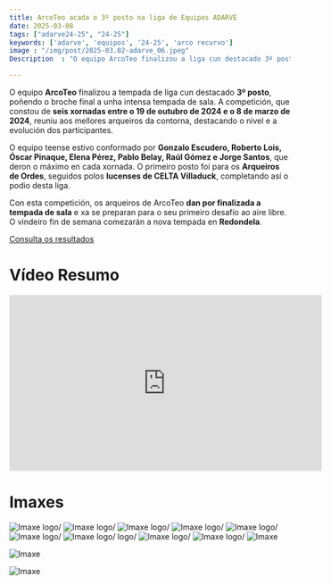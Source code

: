 ```yaml
---
title: ArcoTeo acada o 3º posto na liga de Equipos ADARVE
date: 2025-03-08
tags: ["adarve24-25", "24-25"]
keywords: ['adarve', 'equipos', '24-25', 'arco recurvo']
image : "/img/post/2025-03.02-adarve_06.jpeg"
Description  : "O equipo ArcoTeo finalizou a liga cun destacado 3º posto, tras seis xornadas de competición. O conxunto, formado por sete arqueiros teenses, compartiu podio con Arqueiros de Ordes e CELTA Villaduck. "

---
```



O equipo **ArcoTeo** finalizou a tempada de liga cun destacado **3º posto**, poñendo o broche final a unha intensa tempada de sala. A competición, que constou de **seis xornadas entre o 19 de outubro de 2024 e o 8 de marzo de 2024**, reuniu aos mellores arqueiros da contorna, destacando o nivel e a evolución dos participantes.  

O equipo teense estivo conformado por **Gonzalo Escudero, Roberto Lois, Óscar Pinaque, Elena Pérez, Pablo Belay, Raúl Gómez e Jorge Santos**, que deron o máximo en cada xornada. O primeiro posto foi para os **Arqueiros de Ordes**, seguidos polos **lucenses de CELTA Villaduck**, completando así o podio desta liga.  

Con esta competición, os arqueiros de ArcoTeo **dan por finalizada a tempada de sala** e xa se preparan para o seu primeiro desafío ao aire libre. O vindeiro fin de semana comezarán a nova tempada en **Redondela**.




[Consulta os resultados](https://docs.google.com/spreadsheets/d/1gygWKIQX21a8ha2O_VllJcGtSTHoihNjnocNm11XQVo/edit?gid=351339145#gid=351339145)
# Vídeo Resumo

<iframe width="560" height="315" src="https://www.youtube.com/embed/P8gTKHi3bug" frameborder="0" allowfullscreen></iframe>


# Imaxes

 

![Imaxe](../2025-03-08-adarve-xor6/logo/01.jpeg)
logo/
![Imaxe](../2025-03-08-adarve-xor6/logo/02.jpeg)
logo/
![Imaxe](../2025-03-08-adarve-xor6/logo/03.jpeg)
logo/
![Imaxe](../2025-03-08-adarve-xor6/logo/04.jpeg)
logo/
![Imaxe](../2025-03-08-adarve-xor6/logo/05.jpeg)
logo/
![Imaxe](../2025-03-08-adarve-xor6/logo/06.jpeg)
logo/
![Imaxe](../2025-03-08-adarve-xor6/logo/07.jpeg)
logo/
logo/
![Imaxe](../2025-03-08-adarve-xor6/logo/08.jpeg)
logo/
![Imaxe](../2025-03-08-adarve-xor6/logo/09.jpeg)
logo/
![Imaxe](../2025-03-08-adarve-xor6/logo/10.jpeg)


![Imaxe](../2025-03-08-adarve-xor6/logo/res01.jpeg)


![Imaxe](../2025-03-08-adarve-xor6/logo/res03.jpeg)

